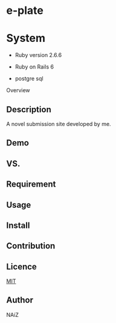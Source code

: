 # e-plate

System
====
* Ruby version 2.6.6

* Ruby on Rails 6

* postgre sql

Overview

## Description

A novel submission site developed by me.

## Demo



## VS. 

## Requirement

## Usage

## Install

## Contribution

## Licence

[MIT](LICENCE)

## Author

NAiZ
